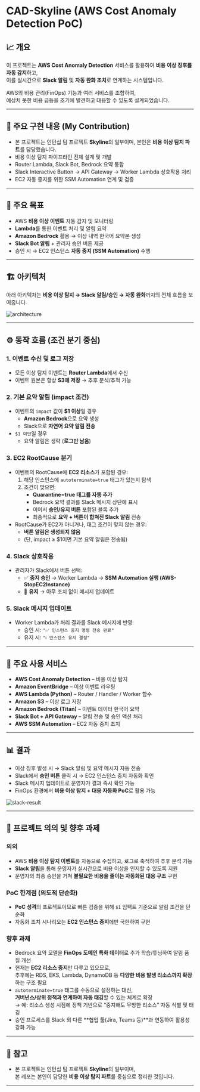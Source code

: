 # CAD-Skyline (AWS Cost Anomaly Detection PoC)

## 📈 개요

이 프로젝트는 **AWS Cost Anomaly Detection** 서비스를 활용하여 **비용 이상 징후를 자동 감지**하고,  
이를 실시간으로 **Slack 알림** 및 **자동 완화 조치**로 연계하는 시스템입니다.

AWS의 비용 관리(FinOps) 기능과 여러 서비스를 조합하여,  
예상치 못한 비용 급등을 조기에 발견하고 대응할 수 있도록 설계되었습니다.

---

## 🙋 주요 구현 내용 (My Contribution)
* 본 프로젝트는 인턴십 팀 프로젝트 **Skyline**의 일부이며, 본인은 **비용 이상 탐지 파트**를 담당했습니다.  
* 비용 이상 탐지 파이프라인 전체 설계 및 개발  
* Router Lambda, Slack Bot, Bedrock 요약 통합  
* Slack Interactive Button → API Gateway → Worker Lambda 상호작용 처리  
* EC2 자동 중지를 위한 SSM Automation 연계 및 검증  

---

## 🎯 주요 목표

* AWS **비용 이상 이벤트** 자동 감지 및 모니터링  
* **Lambda**를 통한 이벤트 처리 및 알림 요약  
* **Amazon Bedrock** 활용 → 이상 내역 한국어 요약본 생성  
* **Slack Bot 알림** + 관리자 승인 버튼 제공  
* 승인 시 → EC2 인스턴스 **자동 중지 (SSM Automation)** 수행  

---

## 🏗 아키텍처

아래 아키텍처는 **비용 이상 탐지 → Slack 알림/승인 → 자동 완화**까지의 전체 흐름을 보여줍니다.

![architecture](./f74027e4-bf19-4f04-8079-98f585830329.png)

---

## ⚙️ 동작 흐름 (조건 분기 중심)

### 1. 이벤트 수신 및 로그 저장
* 모든 이상 탐지 이벤트는 **Router Lambda**에서 수신  
* 이벤트 원본은 항상 **S3에 저장** → 추후 분석/추적 가능  

### 2. 기본 요약 알림 (impact 조건)
* 이벤트의 `impact` 값이 **$1 이상**일 경우  
  * **Amazon Bedrock**으로 요약 생성  
  * Slack으로 **자연어 요약 알림 전송**  
* `$1 미만`일 경우  
  * 요약 알림은 생략 (**로그만 남음**)  

### 3. EC2 RootCause 분기
* 이벤트의 RootCause에 **EC2 리소스**가 포함된 경우:  
  1. 해당 인스턴스에 `autoterminate=true` 태그가 있는지 탐색  
  2. 조건이 맞으면:  
     * **Quarantine=true 태그를 자동 추가**  
     * Bedrock 요약 결과를 Slack 메시지 상단에 표시  
     * 이어서 **승인/유지 버튼** 포함된 블록 추가  
     * 최종적으로 **요약 + 버튼이 합쳐진 Slack 알림** 전송  
* RootCause가 EC2가 아니거나, 태그 조건이 맞지 않는 경우:  
  * **버튼 알림은 생성되지 않음**  
  * (단, impact ≥ $1이면 기본 요약 알림은 전송됨)  

### 4. Slack 상호작용
* 관리자가 Slack에서 버튼 선택:  
  * ✅ **중지 승인** → Worker Lambda → **SSM Automation 실행 (AWS-StopEC2Instance)**  
  * 🚫 **유지** → 아무 조치 없이 메시지 업데이트  

### 5. Slack 메시지 업데이트
* Worker Lambda가 처리 결과를 Slack 메시지에 반영:  
  * 승인 시: `"✅ 인스턴스 중지 명령 전송 완료"`  
  * 유지 시: `"ℹ️ 인스턴스 유지 결정"`  

---

## 🧩 주요 사용 서비스

* **AWS Cost Anomaly Detection** – 비용 이상 탐지  
* **Amazon EventBridge** – 이상 이벤트 라우팅  
* **AWS Lambda (Python)** – Router / Handler / Worker 함수  
* **Amazon S3** – 이상 로그 저장  
* **Amazon Bedrock (Titan)** – 이벤트 데이터 한국어 요약  
* **Slack Bot + API Gateway** – 알림 전송 및 승인 액션 처리  
* **AWS SSM Automation** – EC2 자동 중지 조치  

---

## 📊 결과

* 이상 징후 발생 시 → Slack 알림 및 요약 메시지 자동 전송  
* Slack에서 **승인 버튼** 클릭 시 → EC2 인스턴스 중지 자동화 확인  
* Slack 메시지 업데이트로 운영자가 결과 즉시 확인 가능  
* FinOps 환경에서 **비용 이상 탐지 + 대응 자동화 PoC**로 활용 가능  

![slack-result](./slack-result.png)

---

## 📌 프로젝트 의의 및 향후 과제

### 의의
* AWS **비용 이상 탐지 이벤트**를 자동으로 수집하고, 로그로 축적하여 추후 분석 가능  
* **Slack 알림**을 통해 운영자가 실시간으로 비용 이상을 인지할 수 있도록 지원  
* 운영자의 최종 승인을 거쳐 **불필요한 비용을 줄이는 자동화된 대응 구조** 구현  

### PoC 한계점 (의도적 단순화)
* **PoC 성격**의 프로젝트이므로 빠른 검증을 위해 `$1` 임팩트 기준으로 알림 조건을 단순화  
* 자동화 조치 시나리오는 **EC2 인스턴스 중지**에만 국한하여 구현  

### 향후 과제
* Bedrock 요약 모델을 **FinOps 도메인 특화 데이터**로 추가 학습/튜닝하여 알림 품질 개선  
* 현재는 **EC2 리소스 중지**만 다루고 있으므로,  
  추후에는 RDS, EKS, Lambda, DynamoDB 등 **다양한 비용 발생 리소스까지 확장**하는 구조 필요  
* `autoterminate=true` 태그를 수동으로 설정하는 대신,  
  **거버넌스/상위 정책과 연계하여 자동 태깅**할 수 있는 체계로 확장  
  → 예: 리소스 생성 시점에 정책 기반으로 “중지해도 무방한 리소스” 자동 식별 및 태깅  
* 승인 프로세스를 Slack 외 다른 **협업 툴(Jira, Teams 등)**과 연동하여 활용성 강화 가능  

---

## 🔗 참고

* 본 프로젝트는 인턴십 팀 프로젝트 **Skyline**의 일부이며,  
  본 레포는 본인이 담당한 **비용 이상 탐지 파트**를 중심으로 정리한 것입니다.  

---
